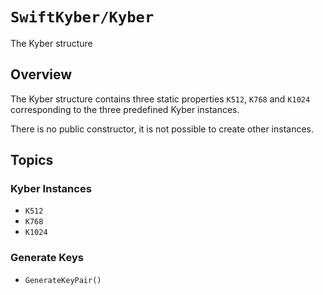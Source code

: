 # ``SwiftKyber/Kyber``

The Kyber structure

## Overview

The Kyber structure contains three static properties `K512`, `K768` and `K1024`
corresponding to the three predefined Kyber instances.

There is no public constructor, it is not possible to create other instances.

## Topics

### Kyber Instances

- ``K512``
- ``K768``
- ``K1024``

### Generate Keys

- ``GenerateKeyPair()``
